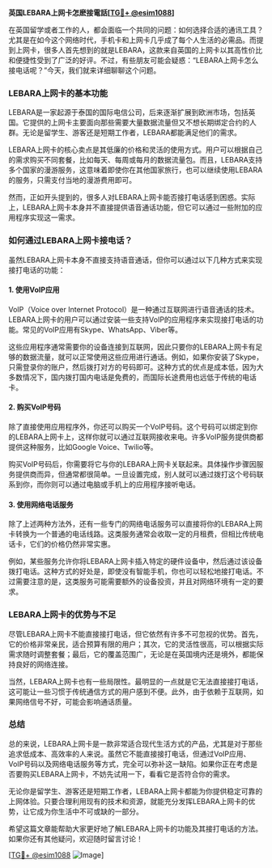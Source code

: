 **英国LEBARA上网卡怎麽接電話[[TG💪+ @esim1088](https://t.me/s/esim1088)]**

在英国留学或者工作的人，都会面临一个共同的问题：如何选择合适的通讯工具？尤其是在如今这个网络时代，手机卡和上网卡几乎成了每个人生活的必需品。而提到上网卡，很多人首先想到的就是LEBARA，这款来自英国的上网卡以其高性价比和便捷性受到了广泛的好评。不过，有些朋友可能会疑惑：“LEBARA上网卡怎么接电话呢？”今天，我们就来详细聊聊这个问题。

### LEBARA上网卡的基本功能

LEBARA是一家起源于泰国的国际电信公司，后来逐渐扩展到欧洲市场，包括英国。它提供的上网卡主要面向那些需要大量数据流量但又不想长期绑定合约的人群。无论是留学生、游客还是短期工作者，LEBARA都能满足他们的需求。

LEBARA上网卡的核心卖点是其低廉的价格和灵活的使用方式。用户可以根据自己的需求购买不同套餐，比如每天、每周或每月的数据流量包。而且，LEBARA支持多个国家的漫游服务，这意味着即使你在其他国家旅行，也可以继续使用LEBARA的服务，只需支付当地的漫游费用即可。

然而，正如开头提到的，很多人对LEBARA上网卡能否接打电话感到困惑。实际上，LEBARA上网卡本身并不直接提供语音通话功能，但它可以通过一些附加的应用程序实现这一需求。

### 如何通过LEBARA上网卡接电话？

虽然LEBARA上网卡本身不直接支持语音通话，但你可以通过以下几种方式来实现接打电话的功能：

#### 1. 使用VoIP应用

VoIP（Voice over Internet Protocol）是一种通过互联网进行语音通话的技术。LEBARA上网卡的用户可以通过安装一些支持VoIP的应用程序来实现接打电话的功能。常见的VoIP应用有Skype、WhatsApp、Viber等。

这些应用程序通常需要你的设备连接到互联网，因此只要你的LEBARA上网卡有足够的数据流量，就可以正常使用这些应用进行通话。例如，如果你安装了Skype，只需登录你的账户，然后拨打对方的号码即可。这种方式的优点是成本低，因为大多数情况下，国内拨打国内电话是免费的，而国际长途费用也远低于传统的电话卡。

#### 2. 购买VoIP号码

除了直接使用应用程序外，你还可以购买一个VoIP号码。这个号码可以绑定到你的LEBARA上网卡上，这样你就可以通过互联网接收来电。许多VoIP服务提供商都提供这种服务，比如Google Voice、Twilio等。

购买VoIP号码后，你需要将它与你的LEBARA上网卡关联起来。具体操作步骤因服务提供商而异，但通常都很简单。一旦设置完成，别人就可以通过拨打这个号码联系到你，而你则可以通过电脑或手机上的应用程序接听电话。

#### 3. 使用网络电话服务

除了上述两种方法外，还有一些专门的网络电话服务可以直接将你的LEBARA上网卡转换为一个普通的电话线路。这类服务通常会收取一定的月租费，但相比传统电话卡，它们的价格仍然非常实惠。

例如，某些服务允许你将LEBARA上网卡插入特定的硬件设备中，然后通过该设备拨打电话。这种方式的好处是，即使没有智能手机，你也可以轻松地接打电话。不过需要注意的是，这类服务可能需要额外的设备投资，并且对网络环境有一定的要求。

### LEBARA上网卡的优势与不足

尽管LEBARA上网卡不能直接接打电话，但它依然有许多不可忽视的优势。首先，它的价格非常亲民，适合预算有限的用户；其次，它的灵活性很高，可以根据实际需求随时调整套餐；最后，它的覆盖范围广，无论是在英国境内还是境外，都能保持良好的网络连接。

当然，LEBARA上网卡也有一些局限性。最明显的一点就是它无法直接接打电话，这可能让一些习惯于传统通信方式的用户感到不便。此外，由于依赖于互联网，如果网络信号不好，可能会影响通话质量。

### 总结

总的来说，LEBARA上网卡是一款非常适合现代生活方式的产品，尤其是对于那些追求低成本、高效率的人来说。虽然它不能直接接打电话，但通过VoIP应用、VoIP号码以及网络电话服务等方式，完全可以弥补这一缺陷。如果你正在考虑是否要购买LEBARA上网卡，不妨先试用一下，看看它是否符合你的需求。

无论你是留学生、游客还是短期工作者，LEBARA上网卡都能为你提供稳定可靠的上网体验。只要合理利用现有的技术和资源，就能充分发挥LEBARA上网卡的优势，让它成为你生活中不可或缺的一部分。

希望这篇文章能帮助大家更好地了解LEBARA上网卡的功能及其接打电话的方法。如果你还有其他疑问，欢迎随时留言讨论！

[[TG💪+ @esim1088](https://t.me/s/esim1088) ![Image](https://i.postimg.cc/4NQfJmqS/Snipaste-2025-05-13-00-14-12.png)]